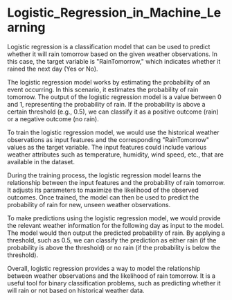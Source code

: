 # Logistic_Regression_in_Machine_Learning
Logistic regression is a classification model that can be used to predict whether it will rain tomorrow based on the given weather observations. In this case, the target variable is "RainTomorrow," which indicates whether it rained the next day (Yes or No).

The logistic regression model works by estimating the probability of an event occurring. In this scenario, it estimates the probability of rain tomorrow. The output of the logistic regression model is a value between 0 and 1, representing the probability of rain. If the probability is above a certain threshold (e.g., 0.5), we can classify it as a positive outcome (rain) or a negative outcome (no rain).

To train the logistic regression model, we would use the historical weather observations as input features and the corresponding "RainTomorrow" values as the target variable. The input features could include various weather attributes such as temperature, humidity, wind speed, etc., that are available in the dataset.

During the training process, the logistic regression model learns the relationship between the input features and the probability of rain tomorrow. It adjusts its parameters to maximize the likelihood of the observed outcomes. Once trained, the model can then be used to predict the probability of rain for new, unseen weather observations.

To make predictions using the logistic regression model, we would provide the relevant weather information for the following day as input to the model. The model would then output the predicted probability of rain. By applying a threshold, such as 0.5, we can classify the prediction as either rain (if the probability is above the threshold) or no rain (if the probability is below the threshold).

Overall, logistic regression provides a way to model the relationship between weather observations and the likelihood of rain tomorrow. It is a useful tool for binary classification problems, such as predicting whether it will rain or not based on historical weather data.
